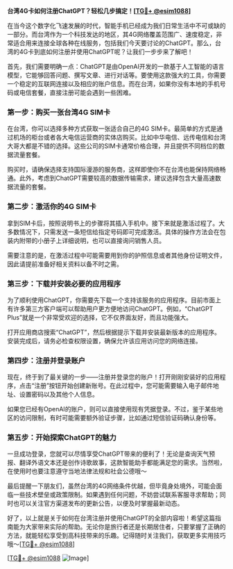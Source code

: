 **台湾4G卡如何注册ChatGPT？轻松几步搞定！[[TG💪+ @esim1088](https://t.me/s/esim1088)]**

在当今这个数字化飞速发展的时代，智能手机已经成为我们日常生活中不可或缺的一部分。而台湾作为一个科技发达的地区，其4G网络覆盖范围广、速度稳定，非常适合用来连接全球各种在线服务，包括我们今天要讨论的ChatGPT。那么，台湾的4G卡到底如何注册并使用ChatGPT呢？让我们一步步来了解吧！

首先，我们需要明确一点：ChatGPT是由OpenAI开发的一款基于人工智能的语言模型，它能够回答问题、撰写文章、进行对话等。要使用这款强大的工具，你需要一个稳定的互联网连接以及相应的账户信息。而在台湾，如果你没有本地的手机号码或电信套餐，直接注册可能会遇到一些困难。

### 第一步：购买一张台湾4G SIM卡

在台湾，你可以选择多种方式获取一张适合自己的4G SIM卡。最简单的方式是通过机场的柜台或者各大电信运营商的实体店购买。比如中华电信、远传电信和台湾大哥大都是不错的选择。这些公司的SIM卡通常价格合理，并且提供不同档位的数据流量套餐。

购买时，请确保选择支持国际漫游的服务商，这样即使你不在台湾也能保持网络畅通。此外，考虑到ChatGPT需要较高的数据传输需求，建议选择包含大量高速数据流量的套餐。

### 第二步：激活你的4G SIM卡

拿到SIM卡后，按照说明书上的步骤将其插入手机中。接下来就是激活过程了。大多数情况下，只需发送一条短信给指定号码即可完成激活。具体的操作方法会在包装内附带的小册子上详细说明，也可以直接询问销售人员。

需要注意的是，在激活过程中可能需要用到你的护照信息或者其他身份证明文件，因此请提前准备好相关资料以备不时之需。

### 第三步：下载并安装必要的应用程序

为了顺利使用ChatGPT，你需要先下载一个支持该服务的应用程序。目前市面上有许多第三方客户端可以帮助用户更方便地访问ChatGPT。例如，“ChatGPT Plus”就是一个非常受欢迎的选择，它不仅界面友好，而且功能强大。

打开应用商店搜索“ChatGPT”，然后根据提示下载并安装最新版本的应用程序。安装完成后，请务必检查权限设置，确保允许该应用访问您的网络连接。

### 第四步：注册并登录账户

现在，终于到了最关键的一步——注册并登录您的账户！打开刚刚安装好的应用程序，点击“注册”按钮开始创建新账号。在此过程中，您可能需要输入电子邮件地址、设置密码以及其他个人信息。

如果您已经有OpenAI的账户，则可以直接使用现有凭据登录。不过，鉴于某些地区的访问限制，有时可能需要额外验证步骤，比如通过短信验证码确认身份等。

### 第五步：开始探索ChatGPT的魅力

一旦成功登录，您就可以尽情享受ChatGPT带来的便利了！无论是查询天气预报、翻译外语文本还是创作诗歌故事，这款智能助手都能满足您的需求。当然啦，在使用时也要注意遵守当地法律法规和社会公德哦～

最后提醒一下朋友们，虽然台湾的4G网络条件优越，但毕竟身处境外，可能会面临一些技术壁垒或政策限制。如果遇到任何问题，不妨尝试联系客服寻求帮助；同时也可以关注官方渠道发布的更新公告，以便及时掌握最新动态。

好了，以上就是关于如何在台湾注册并使用ChatGPT的全部内容啦！希望这篇指南能为大家带来实际的帮助。无论你是旅行者还是长期居住者，只要掌握了正确的方法，就能轻松享受到高科技带来的乐趣。记得随时关注我们，获取更多实用技巧哦～[[TG💪+ @esim1088](https://t.me/s/esim1088)]

[[TG💪+ @esim1088](https://t.me/s/esim1088) ![Image](https://i.postimg.cc/4NQfJmqS/Snipaste-2025-05-13-00-14-12.png)]